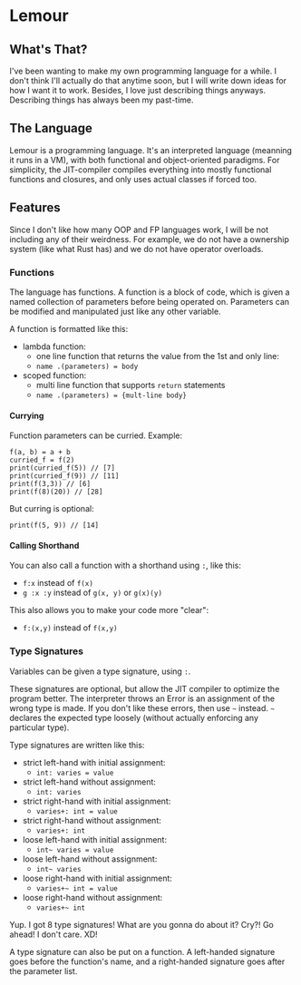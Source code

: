 
# Lemour
## What's That?
I've been wanting to make my own programming language for a while. I don't think I'll actually do that anytime soon, but I will write down ideas for how I want it to work. Besides, I love just describing things anyways. Describing things has always been my past-time.

## The Language
Lemour is a programming language. It's an interpreted language (meanning it runs in a VM), with both functional and object-oriented paradigms. For simplicity, the JIT-compiler compiles everything into mostly functional functions and closures, and only uses actual classes if forced too.

## Features
Since I don't like how many OOP and FP languages work, I will be not including any of their weirdness. For example, we do not have a ownership system (like what Rust has) and we do not have operator overloads.

### Functions
The language has functions. A function is a block of code, which is given a named collection of parameters before being operated on. Parameters can be modified and manipulated just like any other variable.

A function is formatted like this:
* lambda function:
    * one line function that returns the value from the 1st and only line:
    * `name .(parameters) = body`
* scoped function:
    * multi line function that supports `return` statements
    * `name .(parameters) = {mult-line body}`

#### Currying
Function parameters can be curried. Example:

```
f(a, b) = a + b
curried_f = f(2)
print(curried_f(5)) // [7]
print(curried_f(9)) // [11]
print(f(3,3)) // [6]
print(f(8)(20)) // [28]
```

But curring is optional:
```
print(f(5, 9)) // [14]
```

#### Calling Shorthand
You can also call a function with a shorthand using `:`, like this:
* `f:x` instead of `f(x)`
* `g :x :y` instead of `g(x, y)` or `g(x)(y)`

This also allows you to make your code more "clear":
* `f:(x,y)` instead of `f(x,y)`

### Type Signatures
Variables can be given a type signature, using `:`.

These signatures are optional, but allow the JIT compiler to optimize the program better. The interpreter throws an Error is an assignment of the wrong type is made. If you don't like these errors, then use `~` instead. `~` declares the expected type loosely (without actually enforcing any particular type).

Type signatures are written like this:
* strict left-hand with initial assignment:
    * `int: varies = value`
* strict left-hand without assignment:
    * `int: varies`
* strict right-hand with initial assignment:
    * `varies+: int = value`
* strict right-hand without assignment:
    * `varies+: int`
* loose left-hand with initial assignment:
    * `int~ varies = value`
* loose left-hand without assignment:
    * `int~ varies`
* loose right-hand with initial assignment:
    * `varies+~ int = value`
* loose right-hand without assignment:
    * `varies+~ int`

Yup. I got 8 type signatures! What are you gonna do about it? Cry?! Go ahead! I don't care. XD!

A type signature can also be put on a function. A left-handed signature goes before the function's name, and a right-handed signature goes after the parameter list.







